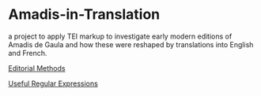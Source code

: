 # Amadis-in-Translation
a project to apply TEI markup to investigate early modern editions of Amadis de Gaula and how these were reshaped by translations into English and French.

<a href="https://github.com/ebeshero/Amadis-in-Translation/wiki/Editing-Methods-for-Amadis-in-Translation">Editorial Methods</a>

<a href="https://github.com/ebeshero/Amadis-in-Translation/wiki/Useful-Regular-Expressions!">Useful Regular Expressions</a>


